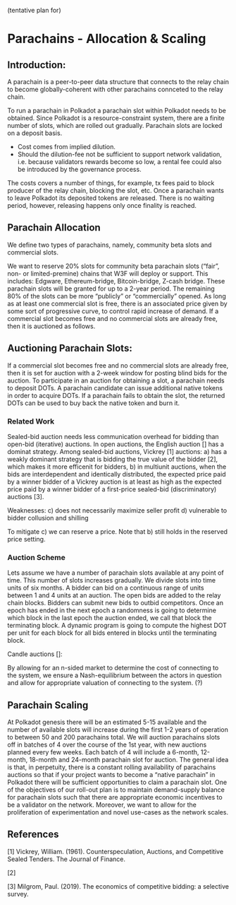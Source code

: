 (tentative plan for)

# Parachains - Allocation & Scaling

## Introduction:
A parachain is a peer-to-peer data structure that connects to the relay chain to become globally-coherent with other parachains connceted to the relay chain.

To run a parachain in Polkadot a parachain slot within Polkadot needs to be obtained. Since Polkadot is a resource-constraint system, there are a finite number of slots, which are rolled out gradually. 
Parachain slots are locked on a deposit basis.
- Cost comes from implied dilution.
- Should the dilution-fee not be sufficient to support network validation, i.e. because validators rewards become so low, a rental fee could also be introduced by the governance process.

The costs covers a number of things, for example, tx fees paid to block producer of the relay chain, blocking the slot, etc.
Once a parachain wants to leave Polkadot its deposited tokens are released. There is no waiting period, however, releasing happens only once finality is reached.

## Parachain Allocation

We define two types of parachains, namely, community beta slots and commercial slots. 

We want to reserve 20% slots for community beta parachain slots (“fair”, non- or limited-premine) chains that W3F will deploy or support. This includes: Edgware, Ethereum-bridge, Bitcoin-bridge, Z-cash bridge. These parachain slots will be granted for up to a 2-year period. 
The remaining 80% of the slots can be more “publicly” or “commercially” opened.
As long as at least one commercial slot is free, there is an associated price given by some sort of progressive curve, to control rapid increase of demand. If a commercial slot becomes free and no commercial slots are already free, then it is auctioned as follows.

## Auctioning Parachain Slots:
If a commercial slot becomes free and no commercial slots are already free, then it is set for auction with a 2-week window for posting blind bids for the auction.
To participate in an auction for obtaining a slot, a parachain needs to deposit DOTs. A parachain candidate can issue additional native tokens in order to acquire DOTs. 
If a parachain fails to obtain the slot, the returned DOTs can be used to buy back the native token and burn it.

### Related Work
Sealed-bid auction needs less communication overhead for bidding than open-bid (iterative) auctions. In open auctions, the English auction [] has a dominat strategy. Among sealed-bid auctions, Vickrey [1] auctions: a) has a weakly dominant strategy that is bidding the true value of the bidder [2], which makes it more efficenit for bidders, b) in multiunit auctions, when the bids are interdependent and identically distributed, the expected price paid by a winner bidder of a Vickrey auction is at least as high as the expected price paid by a winner bidder of a first-price sealed-bid (discriminatory) auctions [3].

Weaknesses:
c) does not necessarily maximize seller profit 
d) vulnerable to bidder collusion and shilling

To mitigate c) we can reserve a price. Note that b) still holds in the reserved price setting. 

### Auction Scheme
Lets assume we have a number of parachain slots available at any point of time. This number of slots increases gradually. We divide slots into time units of six months. A bidder can bid on a continuous range of units between 1 and 4 units at an auction. The open bids are added to the relay chain blocks. Bidders can submit new bids to outbid competitors. Once an epoch has ended in the next epoch a randomness is going to determine which block in the last epoch the auction ended, we call that block the terminating block. A dynamic program is going to compute the highest DOT per unit for each block for all bids entered in blocks until the terminating block. 

Candle auctions []:

By allowing for an n-sided market to determine the cost of connecting to the system, we ensure a Nash-equilibrium between the actors in question and allow for appropriate valuation of connecting to the system. (?)


## Parachain Scaling

At Polkadot genesis there will be an estimated 5-15 available and the number of available slots will increase during the first 1-2 years of operation to between 50 and 200 parachains total. 
We will auction parachains slots off in batches of 4 over the course of the 1st year, with new auctions planned every few weeks. Each batch of 4 will include a 6-month, 12-month, 18-month and 24-month parachain slot for auction. The general idea is that, in perpetuity, there is a constant rolling availability of parachains auctions so that if your project wants to become a “native parachain” in Polkadot there will be sufficient opportunities to claim a parachain slot.
One of the objectives of our roll-out plan is to maintain demand-supply balance for parachain slots such that there are appropriate economic incentives to be a validator on the network. Moreover, we want to allow for the proliferation of experimentation and novel use-cases as the network scales. 

## References
[1] Vickrey, William. (1961). Counterspeculation, Auctions, and Competitive Sealed Tenders. The Journal of Finance. 

[2] 

[3] Milgrom, Paul. (2019). The economics of competitive bidding: a selective survey. 
